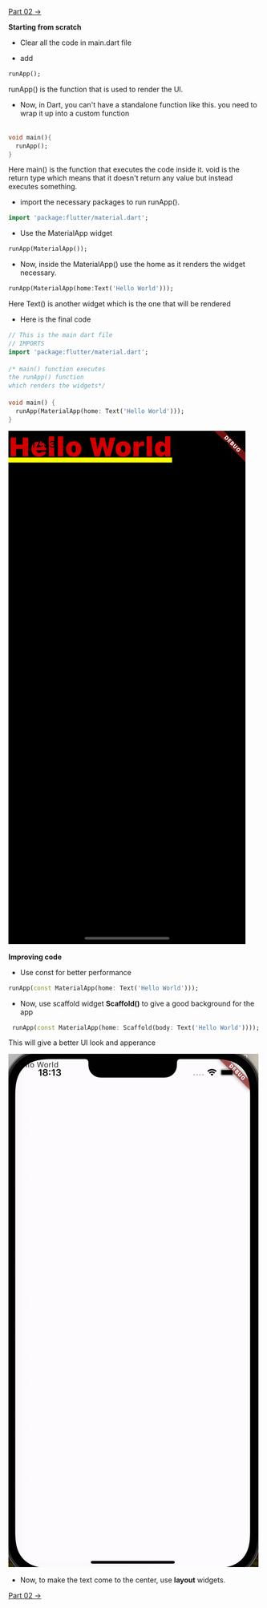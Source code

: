[Part 02 ->](https://github.com/PriyathamVarma/Learn-Flutter/new/main/Dice-Game/Part-02.md)

**Starting from scratch**

- Clear all the code in main.dart file
  
- add 
```dart
runApp();
```

runApp() is the function that is used to render the UI.

- Now, in Dart, you can't have a standalone function like this. you need to wrap it up into a custom function

```dart

void main(){
  runApp();
}

```

Here main() is the function that executes the code inside it. void is the return type which means that it doesn't return any value but instead executes something. 

- import the necessary packages to run runApp().

```dart
import 'package:flutter/material.dart';
```

- Use the MaterialApp widget

```dart
runApp(MaterialApp());
```

 - Now, inside the MaterialApp() use the home as it renders the widget necessary.

```dart
runApp(MaterialApp(home:Text('Hello World')));
```
Here Text() is another widget which is the one that will be rendered

- Here is the final code

```dart
// This is the main dart file
// IMPORTS
import 'package:flutter/material.dart';

/* main() function executes 
the runApp() function 
which renders the widgets*/

void main() {
  runApp(MaterialApp(home: Text('Hello World')));
}
```

![Hello world screenshot](https://github.com/PriyathamVarma/Learn-Flutter/blob/main/Images/Simulator%20Screenshot%20-%20Dice%20Test%20-%202023-12-22%20at%2017.53.35.png)

**Improving code**

- Use const for better performance

```dart
runApp(const MaterialApp(home: Text('Hello World')));
```

- Now, use scaffold widget **Scaffold()** to give a good background for the app

```dart
 runApp(const MaterialApp(home: Scaffold(body: Text('Hello World'))));
```

This will give a better UI look and apperance

![Screenshot after scaffold widget](https://github.com/PriyathamVarma/Learn-Flutter/blob/main/Images/Screenshot%202023-12-22%20at%2018.13.30.png)

- Now, to make the text come to the center, use **layout** widgets.

[Part 02 ->](https://github.com/PriyathamVarma/Learn-Flutter/new/main/Dice-Game/Part-02.md)
